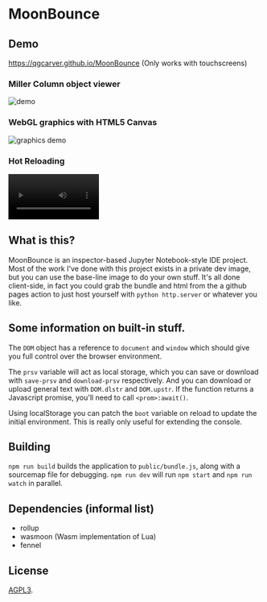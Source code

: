# MoonBounce
## Demo
https://qgcarver.github.io/MoonBounce (Only works with touchscreens)
### Miller Column object viewer
![demo](https://github.com/qgcarver/MoonBounce-web/blob/main/Screenshot_20240915_050341_Chrome.jpg)
### WebGL graphics with HTML5 Canvas
![graphics demo](https://github.com/user-attachments/assets/0c7f1458-cec1-4ef2-b033-dc5bb1dc4cfa)
### Hot Reloading
<video src='https://github.com/user-attachments/assets/b0516355-a415-43b8-8169-9899cb9184d5' width=180></video>

## What is this?
MoonBounce is an inspector-based Jupyter Notebook-style IDE project.
Most of the work I've done with this project exists in a private dev image, but
you can use the base-line image to do your own stuff. It's all done client-side,
in fact you could grab the bundle and html from the a github pages action to 
just host yourself with `python http.server` or whatever you like.

## Some information on built-in stuff.
The `DOM` object has a reference to `document` and `window` which should give
you full control over the browser environment.

The `prsv` variable will act as local storage, which you can save or download
with `save-prsv` and `download-prsv` respectively. And you can download or
upload general text with `DOM.dlstr` and `DOM.upstr`. If the function returns
a Javascript promise, you'll need to call `<prom>:await()`.

Using localStorage you can patch the `boot` variable on reload to update the
initial environment. This is really only useful for extending the console.

## Building
`npm run build` builds the application to `public/bundle.js`, along with a sourcemap file for debugging.
`npm run dev` will run `npm start` and `npm run watch` in parallel.

## Dependencies (informal list)
- rollup
- wasmoon (Wasm implementation of Lua)
- fennel

## License
[AGPL3](LICENSE).
